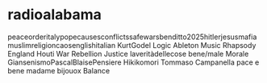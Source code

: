 # radioalabama
peaceorderitalypopecausesconflictssafewarsbenditto2025hitlerjesusmafiamuslimreligioncaosenglishitalian
KurtGodel Logic Ableton Music Rhapsody England Houti War Rebellion Justice laveritàdellecose  bene/male  Morale GiansenismoPascalBlaisePensiere Hikikomori Tommaso Campanella
pace e bene madame bijouox
Balance
